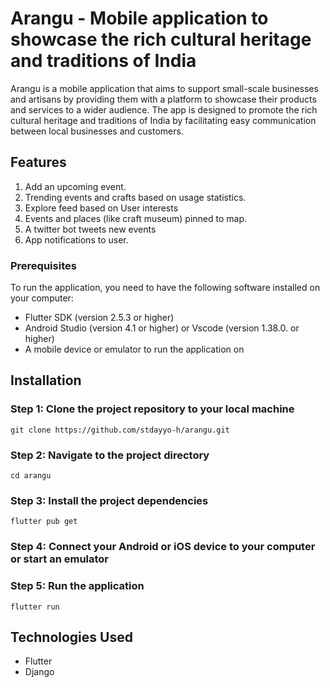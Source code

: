 # Arangu - Mobile application to showcase the rich cultural heritage and traditions of India

Arangu is a mobile application that aims to support small-scale businesses and artisans by providing them with a platform to showcase their products and services to a wider audience. The app is designed to promote the rich cultural heritage and traditions of India by facilitating easy communication between local businesses and customers.

## Features

1. Add an upcoming event.
2. Trending events and crafts based on usage statistics.
3. Explore feed based on User interests
4. Events and places (like craft museum) pinned to map.
5. A twitter bot tweets new events
6. App notifications to user.

### Prerequisites

To run the application, you need to have the following software installed on your computer:

- Flutter SDK (version 2.5.3 or higher)
- Android Studio (version 4.1 or higher) or Vscode (version 1.38.0.  or higher)
- A mobile device or emulator to run the application on

## Installation

### Step 1: Clone the project repository to your local machine
`git clone https://github.com/stdayyo-h/arangu.git`

### Step 2: Navigate to the project directory
`cd arangu`

### Step 3: Install the project dependencies
`flutter pub get`

### Step 4: Connect your Android or iOS device to your computer or start an emulator

### Step 5: Run the application
`flutter run`

## Technologies Used

- Flutter
- Django
